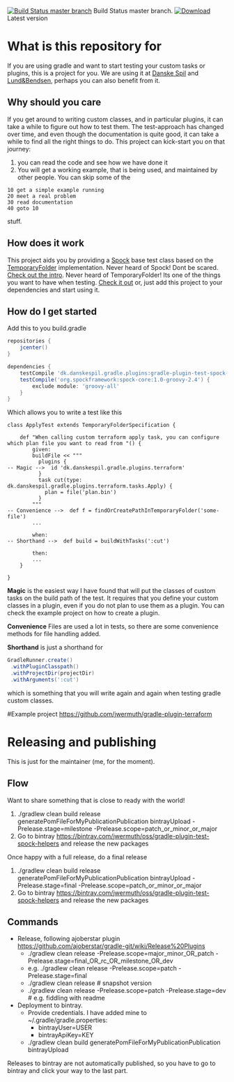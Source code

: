 [![Build Status master branch](https://travis-ci.org/jwermuth/gradle-plugin-test-spock-helpers.svg?branch=master)](https://travis-ci.org/jwermuth/gradle-plugin-test-spock-helpers) Build Status master branch. 
[ ![Download](https://api.bintray.com/packages/jwermuth/oss/gradle-plugin-test-spock-helpers/images/download.svg) ](https://bintray.com/jwermuth/oss/gradle-plugin-test-spock-helpers/_latestVersion) Latest version

# What is this repository for
If you are using gradle and want to start testing your custom tasks or plugins, this is a project for you. 
We are using it at [Danske Spil](https://danskespil.dk/) and [Lund&Bendsen](https://home.lundogbendsen.dk/), perhaps you
can also benefit from it.

## Why should you care
If you get around to writing custom classes, and in particular plugins, it can take a while to figure out how to test them.
The test-approach has changed over time, and even though the documentation is quite good, it can take a while to find all
the right things to do. This project can kick-start you on that journey:

1. you can read the code and see how we have done it
2. You will get a working example, that is being used, and maintained by other people. You can skip some of the 
```
10 get a simple example running
20 meet a real problem
30 read documentation
40 goto 10
```
stuff.

## How does it work
This project aids you by providing a [Spock](http://spockframework.org/) base test class based on the [TemporaryFolder](http://junit.org/junit4/javadoc/4.12/org/junit/rules/TemporaryFolder.html) implementation.
Never heard of Spock! Dont be scared. [Check out the intro](http://spockframework.org/spock/docs/1.1/introduction.html).
Never heard of TemporaryFolder! Its one of the things you want to have when testing. [Check it out](http://junit.org/junit4/javadoc/4.12/org/junit/rules/TemporaryFolder.html) 
or, just add this project to your dependencies and start using it.

## How do I get started
Add this to you build.gradle 
```groovy
repositories {
    jcenter()
}

dependencies {
    testCompile 'dk.danskespil.gradle.plugins:gradle-plugin-test-spock-helpers:0.1.2'
    testCompile('org.spockframework:spock-core:1.0-groovy-2.4') {
        exclude module: 'groovy-all'
    }
}
```
Which allows you to write a test like this
```
class ApplyTest extends TemporaryFolderSpecification {

    def "When calling custom terraform apply task, you can configure which plan file you want to read from "() {
        given:
        buildFile << """
          plugins {
-- Magic -->  id 'dk.danskespil.gradle.plugins.terraform'
          }
          task cut(type: dk.danskespil.gradle.plugins.terraform.tasks.Apply) {
            plan = file('plan.bin')
          }
        """
-- Convenience -->  def f = findOrCreatePathInTemporaryFolder('some-file')
        ...

        when:
-- Shorthand -->  def build = buildWithTasks(':cut')

        then:
        ...
    }

}
```
**Magic** is the easiest way I have found that will put the classes of custom tasks on the build path of the test.
It requires that you define your custom classes in a plugin, even if you do not plan to use them as
a plugin. You can check the example project on how to create a plugin.

**Convenience**
Files are used a lot in tests, so there are some convenience methods for file handling added.   

**Shorthand** is just a shorthand for
```groovy
GradleRunner.create()
 .withPluginClasspath()
 .withProjectDir(projectDir)
 .withArguments(':cut')
```
which is something that you will write again and again when testing gradle custom classes.



#Example project
https://github.com/jwermuth/gradle-plugin-terraform

# Releasing and publishing
This is just for the maintainer (me, for the moment).

## Flow
Want to share something that is close to ready with the world! 
1. ./gradlew clean build release generatePomFileForMyPublicationPublication bintrayUpload -Prelease.stage=milestone -Prelease.scope=patch_or_minor_or_major 
2. Go to bintray https://bintray.com/jwermuth/oss/gradle-plugin-test-spock-helpers and release the new packages

Once happy with a full release, do a final release 
1. ./gradlew clean build release generatePomFileForMyPublicationPublication bintrayUpload -Prelease.stage=final -Prelease.scope=patch_or_minor_or_major
2. Go to bintray https://bintray.com/jwermuth/oss/gradle-plugin-test-spock-helpers and release the new packages

## Commands

* Release, following ajoberstar plugin https://github.com/ajoberstar/gradle-git/wiki/Release%20Plugins
  * ./gradlew clean release -Prelease.scope=major_minor_OR_patch -Prelease.stage=final_OR_rc_OR_milestone_OR_dev
  * e.g. ./gradlew clean release -Prelease.scope=patch -Prelease.stage=final
  * ./gradlew clean release # snapshot version
  * ./gradlew clean release -Prelease.scope=patch -Prelease.stage=dev # e.g. fiddling with readme
* Deployment to bintray.
  * Provide credentials. I have added mine to ~/.gradle/gradle.properties:
    * bintrayUser=USER
    * bintrayApiKey=KEY
  * ./gradlew clean build generatePomFileForMyPublicationPublication bintrayUpload

Releases to bintray are not automatically published, so you have to go to bintray and click your way to the last part.
